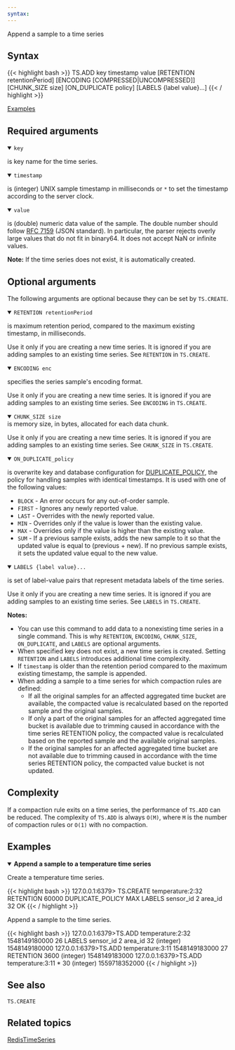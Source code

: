 ```yaml
---
syntax: 
---
```


Append a sample to a time series


## Syntax

{{< highlight bash >}}
TS.ADD key timestamp value [RETENTION retentionPeriod] [ENCODING [COMPRESSED|UNCOMPRESSED]] [CHUNK_SIZE size] [ON_DUPLICATE policy] [LABELS {label value}...]
{{< / highlight >}}

[Examples](#examples)

## Required arguments

<details open><summary><code>key</code></summary> 

is key name for the time series.
</details>

<details open><summary><code>timestamp</code></summary> 

is (integer) UNIX sample timestamp in milliseconds or `*` to set the timestamp according to the server clock.
</details>

<details open><summary><code>value</code></summary> 

is (double) numeric data value of the sample. The double number should follow [RFC 7159](https://tools.ietf.org/html/rfc7159) (JSON standard). In particular, the parser rejects overly large values that do not fit in binary64. It does not accept NaN or infinite values.
</details>

<note><b>Note:</b> If the time series does not exist, it is automatically created.</note>

## Optional arguments

The following arguments are optional because they can be set by `TS.CREATE`.

<details open><summary><code>RETENTION retentionPeriod</code></summary> 
 
 is maximum retention period, compared to the maximum existing timestamp, in milliseconds.

Use it only if you are creating a new time series. It is ignored if you are adding samples to an existing time series. See `RETENTION` in `TS.CREATE`.
</details>
    
<details open><summary><code>ENCODING enc</code></summary> 

specifies the series sample's encoding format.

Use it only if you are creating a new time series. It is ignored if you are adding samples to an existing time series. See `ENCODING` in `TS.CREATE`.
</details>

<details open><summary><code>CHUNK_SIZE size</code></summary> is memory size, in bytes, allocated for each data chunk.

Use it only if you are creating a new time series. It is ignored if you are adding samples to an existing time series. See `CHUNK_SIZE` in `TS.CREATE`.
</details>

<details open><summary><code>ON_DUPLICATE_policy</code></summary> 

is overwrite key and database configuration for [DUPLICATE_POLICY](/docs/stack/timeseries/configuration/#duplicate_policy), the policy for handling samples with identical timestamps. It is used with one of the following values:
   - `BLOCK` - An error occurs for any out-of-order sample.
   - `FIRST` - Ignores any newly reported value.
   - `LAST` - Overrides with the newly reported value.
   - `MIN` - Overrides only if the value is lower than the existing value.
   - `MAX` - Overrides only if the value is higher than the existing value.
   - `SUM` - If a previous sample exists, adds the new sample to it so that the updated value is equal to (previous + new). If no previous sample exists, it sets the updated value equal to the new value.
</details>

<details open><summary><code>LABELS {label value}...</code></summary> 

is set of label-value pairs that represent metadata labels of the time series.

Use it only if you are creating a new time series. It is ignored if you are adding samples to an existing time series. See `LABELS` in `TS.CREATE`.
</details>

<note><b>Notes:</b>
- You can use this command to add data to a nonexisting time series in a single command.
  This is why `RETENTION`, `ENCODING`, `CHUNK_SIZE`, `ON_DUPLICATE`, and `LABELS` are optional arguments.
- When specified key does not exist, a new time series is created.
  Setting `RETENTION` and `LABELS` introduces additional time complexity.
- If `timestamp` is older than the retention period compared to the maximum existing timestamp, the sample is appended.
- When adding a sample to a time series for which compaction rules are defined:
  - If all the original samples for an affected aggregated time bucket are available, the compacted value is recalculated based on the reported sample and the original samples.
  - If only a part of the original samples for an affected aggregated time bucket is available due to trimming caused in accordance with the time series RETENTION policy, the compacted value is recalculated based on the reported sample and the available original samples.
  - If the original samples for an affected aggregated time bucket are not available due to trimming caused in accordance with the time series RETENTION policy, the compacted value bucket is not updated.
  </note>

## Complexity

If a compaction rule exits on a time series, the performance of `TS.ADD` can be reduced.
The complexity of `TS.ADD` is always `O(M)`, where `M` is the number of compaction rules or `O(1)` with no compaction.

## Examples

<details open><summary><b>Append a sample to a temperature time series</b></summary>

Create a temperature time series.

{{< highlight bash >}}
127.0.0.1:6379> TS.CREATE temperature:2:32 RETENTION 60000 DUPLICATE_POLICY MAX LABELS sensor_id 2 area_id 32
OK
{{< / highlight >}}

Append a sample to the time series.

{{< highlight bash >}}
127.0.0.1:6379>TS.ADD temperature:2:32 1548149180000 26 LABELS sensor_id 2 area_id 32
(integer) 1548149180000
127.0.0.1:6379>TS.ADD temperature:3:11 1548149183000 27 RETENTION 3600
(integer) 1548149183000
127.0.0.1:6379>TS.ADD temperature:3:11 * 30
(integer) 1559718352000
{{< / highlight >}}
</details>

## See also

`TS.CREATE` 

## Related topics

[RedisTimeSeries](/docs/stack/timeseries)
